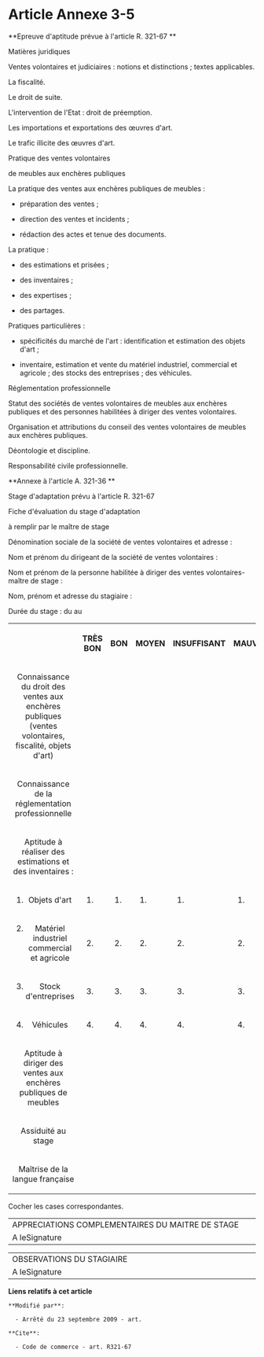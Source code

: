 # Article Annexe 3-5

**Epreuve d'aptitude prévue à l'article R. 321-67 **

Matières juridiques 

Ventes volontaires et judiciaires : notions et distinctions ; textes applicables. 

La fiscalité. 

Le droit de suite.

L'intervention de l'Etat : droit de préemption. 

Les importations et exportations des œuvres d'art. 

Le trafic illicite des œuvres d'art. 

Pratique des ventes volontaires 

de meubles aux enchères publiques 

La pratique des ventes aux enchères publiques de meubles :

- préparation des ventes ;

- direction des ventes et incidents ;

- rédaction des actes et tenue des documents. 

La pratique :

- des estimations et prisées ;

- des inventaires ;

- des expertises ;

- des partages. 

Pratiques particulières :

- spécificités du marché de l'art : identification et estimation des objets d'art ;

- inventaire, estimation et vente du matériel industriel, commercial et agricole ; des stocks des entreprises ; des
véhicules. 

Réglementation professionnelle 

Statut des sociétés de ventes volontaires de meubles aux enchères publiques et des personnes habilitées à diriger des ventes
volontaires. 

Organisation et attributions du conseil des ventes volontaires de meubles aux enchères publiques. 

Déontologie et discipline. 

Responsabilité civile professionnelle. 

**Annexe à l'article A. 321-36 **

Stage d'adaptation prévu à l'article R. 321-67

Fiche d'évaluation du stage d'adaptation 

à remplir par le maître de stage 

Dénomination sociale de la société de ventes volontaires et adresse : 

Nom et prénom du dirigeant de la société de ventes volontaires : 

Nom et prénom de la personne habilitée à diriger des ventes volontaires-maître de stage : 

Nom, prénom et adresse du stagiaire : 

Durée du stage : du au 

<table>
  <tbody>
    <tr>
      <th>

</th>
      <th>

TRÈS BON 

</th>
      <th>

BON 

</th>
      <th>

MOYEN 

</th>
      <th>

INSUFFISANT 

</th>
      <th>

MAUVAIS 

</th>
    </tr>
    <tr>
      <td align="center">

Connaissance du droit des ventes aux enchères publiques (ventes volontaires, fiscalité, objets d'art) 

</td>
      <td align="center">
      </td><td align="center">
      </td><td align="center">
      </td><td align="center">
      </td><td align="center">
    </td></tr>
    <tr>
      <td align="center">

Connaissance de la réglementation professionnelle 

</td>
      <td align="center">
      </td><td align="center">
      </td><td align="center">
      </td><td align="center">
      </td><td align="center">
    </td></tr>
    <tr>
      <td align="center">

Aptitude à réaliser des estimations et des inventaires : 

</td>
      <td align="center">
      </td><td align="center">
      </td><td align="center">
      </td><td align="center">
      </td><td align="center">
    </td></tr>
    <tr>
      <td align="center">

1. Objets d'art 

</td>
      <td align="center">

1. 

</td>
      <td align="center">

1. 

</td>
      <td align="center">

1. 

</td>
      <td align="center">

1. 

</td>
      <td align="center">

1. 

</td>
    </tr>
    <tr>
      <td align="center">

2. Matériel industriel commercial et agricole 

</td>
      <td align="center">

2. 

</td>
      <td align="center">

2. 

</td>
      <td align="center">

2. 

</td>
      <td align="center">

2. 

</td>
      <td align="center">

2. 

</td>
    </tr>
    <tr>
      <td align="center">

3. Stock d'entreprises 

</td>
      <td align="center">

3. 

</td>
      <td align="center">

3. 

</td>
      <td align="center">

3. 

</td>
      <td align="center">

3. 

</td>
      <td align="center">

3. 

</td>
    </tr>
    <tr>
      <td align="center">

4. Véhicules 

</td>
      <td align="center">

4. 

</td>
      <td align="center">

4. 

</td>
      <td align="center">

4. 

</td>
      <td align="center">

4. 

</td>
      <td align="center">

4. 

</td>
    </tr>
    <tr>
      <td align="center">

Aptitude à diriger des ventes aux enchères publiques de meubles 

</td>
      <td align="center">
      </td><td align="center">
      </td><td align="center">
      </td><td align="center">
      </td><td align="center">
    </td></tr>
    <tr>
      <td align="center">

Assiduité au stage 

</td>
      <td align="center">
      </td><td align="center">
      </td><td align="center">
      </td><td align="center">
      </td><td align="center">
    </td></tr>
    <tr>
      <td align="center">

Maîtrise de la langue française 

</td>
      <td align="center">
      </td><td align="center">
      </td><td align="center">
      </td><td align="center">
      </td><td align="center">
    </td></tr>
  </tbody>
</table>

Cocher les cases correspondantes. 

<table>
  <tbody>
    <tr>
      <td width="756">APPRECIATIONS COMPLEMENTAIRES DU MAITRE DE STAGE </td>
    </tr>
    <tr>
      <td width="756">A leSignature</td>
    </tr>
  </tbody>
</table>

<table>
  <tbody>
    <tr>
      <td width="756">OBSERVATIONS DU STAGIAIRE</td>
    </tr>
    <tr>
      <td width="756">A leSignature </td>
    </tr>
  </tbody>
</table>

**Liens relatifs à cet article**

	**Modifié par**:

	  - Arrêté du 23 septembre 2009 - art.

	**Cite**:

	  - Code de commerce - art. R321-67

